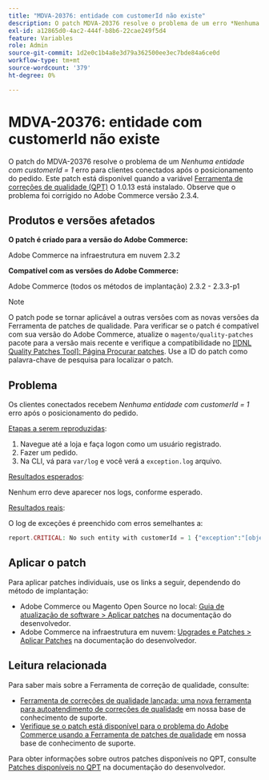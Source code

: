 ```yaml
---
title: "MDVA-20376: entidade com customerId não existe"
description: O patch MDVA-20376 resolve o problema de um erro *Nenhuma entidade com customerId = 1* para clientes conectados após o posicionamento do pedido. Este patch está disponível quando a [Ferramenta de correções de qualidade (QPT)](https://devdocs.magento.com/guides/v2.4/comp-mgr/patching.html#mqp) 1.0.13 está instalada. Observe que o problema foi corrigido no Adobe Commerce versão 2.3.4.
exl-id: a12865d0-4ac2-444f-b8b6-22cae249f5d4
feature: Variables
role: Admin
source-git-commit: 1d2e0c1b4a8e3d79a362500ee3ec7bde84a6ce0d
workflow-type: tm+mt
source-wordcount: '379'
ht-degree: 0%

---
```


# MDVA-20376: entidade com customerId não existe

O patch do MDVA-20376 resolve o problema de um *Nenhuma entidade com customerId = 1* erro para clientes conectados após o posicionamento do pedido. Este patch está disponível quando a variável [Ferramenta de correções de qualidade (QPT)](https://devdocs.magento.com/guides/v2.4/comp-mgr/patching.html#mqp) O 1.0.13 está instalado. Observe que o problema foi corrigido no Adobe Commerce versão 2.3.4.

## Produtos e versões afetados

**O patch é criado para a versão do Adobe Commerce:**

Adobe Commerce na infraestrutura em nuvem 2.3.2

**Compatível com as versões do Adobe Commerce:**

Adobe Commerce (todos os métodos de implantação) 2.3.2 - 2.3.3-p1

>[!NOTE]
>
>O patch pode se tornar aplicável a outras versões com as novas versões da Ferramenta de patches de qualidade. Para verificar se o patch é compatível com sua versão do Adobe Commerce, atualize o `magento/quality-patches` pacote para a versão mais recente e verifique a compatibilidade no [[!DNL Quality Patches Tool]: Página Procurar patches](https://devdocs.magento.com/quality-patches/tool.html#patch-grid). Use a ID do patch como palavra-chave de pesquisa para localizar o patch.

## Problema

Os clientes conectados recebem *Nenhuma entidade com customerId = 1* erro após o posicionamento do pedido.

<u>Etapas a serem reproduzidas</u>:

1. Navegue até a loja e faça logon como um usuário registrado.
1. Fazer um pedido.
1. Na CLI, vá para `var/log` e você verá a `exception.log` arquivo.

<u>Resultados esperados</u>:

Nenhum erro deve aparecer nos logs, conforme esperado.

<u>Resultados reais</u>:

O log de exceções é preenchido com erros semelhantes a:

```php
report.CRITICAL: No such entity with customerId = 1 {"exception":"[object] (Magento\\Framework\\Exception\\NoSuchEntityException(code: 0): No such entity with customerId = 1 at /mnt/data/home/nyarlaga/dev/232/vendor/magento/framework/Exception/NoSuchEntityException.php:50)"} []
```

## Aplicar o patch

Para aplicar patches individuais, use os links a seguir, dependendo do método de implantação:

* Adobe Commerce ou Magento Open Source no local: [Guia de atualização de software > Aplicar patches](https://devdocs.magento.com/guides/v2.4/comp-mgr/patching/mqp.html) na documentação do desenvolvedor.
* Adobe Commerce na infraestrutura em nuvem: [Upgrades e Patches > Aplicar Patches](https://devdocs.magento.com/cloud/project/project-patch.html) na documentação do desenvolvedor.

## Leitura relacionada

Para saber mais sobre a Ferramenta de correção de qualidade, consulte:

* [Ferramenta de correções de qualidade lançada: uma nova ferramenta para autoatendimento de correções de qualidade](/help/announcements/adobe-commerce-announcements/magento-quality-patches-released-new-tool-to-self-serve-quality-patches.md) em nossa base de conhecimento de suporte.
* [Verifique se o patch está disponível para o problema do Adobe Commerce usando a Ferramenta de patches de qualidade](/help/support-tools/patches-available-in-qpt-tool/check-patch-for-magento-issue-with-magento-quality-patches.md) em nossa base de conhecimento de suporte.

Para obter informações sobre outros patches disponíveis no QPT, consulte [Patches disponíveis no QPT](https://devdocs.magento.com/quality-patches/tool.html#patch-grid) na documentação do desenvolvedor.
